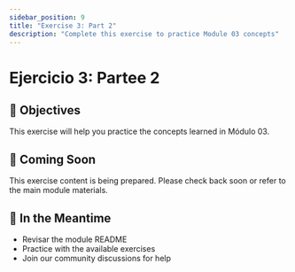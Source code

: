```yaml
---
sidebar_position: 9
title: "Exercise 3: Part 2"
description: "Complete this exercise to practice Module 03 concepts"
---
```


# Ejercicio 3: Partee 2

## 🎯 Objectives

This exercise will help you practice the concepts learned in Módulo 03.

## 📝 Coming Soon

This exercise content is being prepared. Please check back soon or refer to the main module materials.

## 🚀 In the Meantime

- Revisar the module README
- Practice with the available exercises
- Join our community discussions for help
